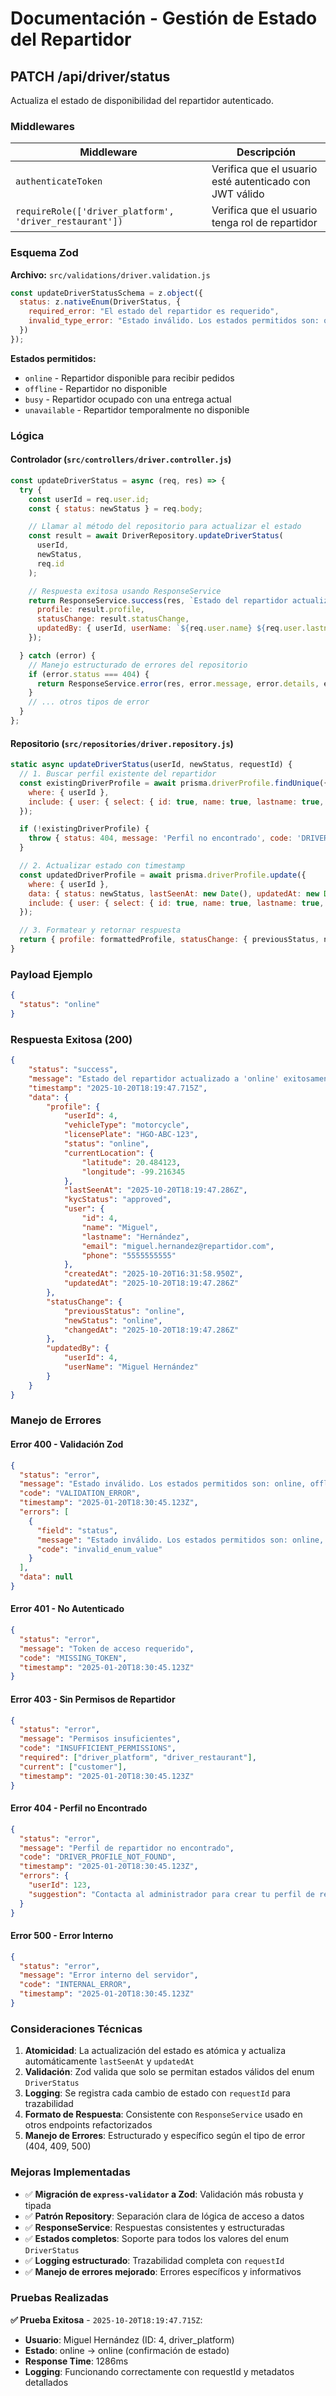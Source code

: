 # Documentación - Gestión de Estado del Repartidor

## PATCH /api/driver/status

Actualiza el estado de disponibilidad del repartidor autenticado.

### Middlewares

| Middleware | Descripción |
|------------|-------------|
| `authenticateToken` | Verifica que el usuario esté autenticado con JWT válido |
| `requireRole(['driver_platform', 'driver_restaurant'])` | Verifica que el usuario tenga rol de repartidor |

### Esquema Zod

**Archivo:** `src/validations/driver.validation.js`

```javascript
const updateDriverStatusSchema = z.object({
  status: z.nativeEnum(DriverStatus, {
    required_error: "El estado del repartidor es requerido",
    invalid_type_error: "Estado inválido. Los estados permitidos son: online, offline, busy, unavailable"
  })
});
```

**Estados permitidos:**
- `online` - Repartidor disponible para recibir pedidos
- `offline` - Repartidor no disponible
- `busy` - Repartidor ocupado con una entrega actual
- `unavailable` - Repartidor temporalmente no disponible

### Lógica

#### Controlador (`src/controllers/driver.controller.js`)

```javascript
const updateDriverStatus = async (req, res) => {
  try {
    const userId = req.user.id;
    const { status: newStatus } = req.body;

    // Llamar al método del repositorio para actualizar el estado
    const result = await DriverRepository.updateDriverStatus(
      userId, 
      newStatus, 
      req.id
    );

    // Respuesta exitosa usando ResponseService
    return ResponseService.success(res, `Estado del repartidor actualizado a '${newStatus}' exitosamente`, {
      profile: result.profile,
      statusChange: result.statusChange,
      updatedBy: { userId, userName: `${req.user.name} ${req.user.lastname}` }
    });

  } catch (error) {
    // Manejo estructurado de errores del repositorio
    if (error.status === 404) {
      return ResponseService.error(res, error.message, error.details, error.status, error.code);
    }
    // ... otros tipos de error
  }
};
```

#### Repositorio (`src/repositories/driver.repository.js`)

```javascript
static async updateDriverStatus(userId, newStatus, requestId) {
  // 1. Buscar perfil existente del repartidor
  const existingDriverProfile = await prisma.driverProfile.findUnique({
    where: { userId },
    include: { user: { select: { id: true, name: true, lastname: true, email: true, phone: true } } }
  });

  if (!existingDriverProfile) {
    throw { status: 404, message: 'Perfil no encontrado', code: 'DRIVER_PROFILE_NOT_FOUND' };
  }

  // 2. Actualizar estado con timestamp
  const updatedDriverProfile = await prisma.driverProfile.update({
    where: { userId },
    data: { status: newStatus, lastSeenAt: new Date(), updatedAt: new Date() },
    include: { user: { select: { id: true, name: true, lastname: true, email: true, phone: true } } }
  });

  // 3. Formatear y retornar respuesta
  return { profile: formattedProfile, statusChange: { previousStatus, newStatus, changedAt } };
}
```

### Payload Ejemplo

```json
{
  "status": "online"
}
```

### Respuesta Exitosa (200)

```json
{
    "status": "success",
    "message": "Estado del repartidor actualizado a 'online' exitosamente",
    "timestamp": "2025-10-20T18:19:47.715Z",
    "data": {
        "profile": {
            "userId": 4,
            "vehicleType": "motorcycle",
            "licensePlate": "HGO-ABC-123",
            "status": "online",
            "currentLocation": {
                "latitude": 20.484123,
                "longitude": -99.216345
            },
            "lastSeenAt": "2025-10-20T18:19:47.286Z",
            "kycStatus": "approved",
            "user": {
                "id": 4,
                "name": "Miguel",
                "lastname": "Hernández",
                "email": "miguel.hernandez@repartidor.com",
                "phone": "5555555555"
            },
            "createdAt": "2025-10-20T16:31:58.950Z",
            "updatedAt": "2025-10-20T18:19:47.286Z"
        },
        "statusChange": {
            "previousStatus": "online",
            "newStatus": "online",
            "changedAt": "2025-10-20T18:19:47.286Z"
        },
        "updatedBy": {
            "userId": 4,
            "userName": "Miguel Hernández"
        }
    }
}
```

### Manejo de Errores

#### Error 400 - Validación Zod

```json
{
  "status": "error",
  "message": "Estado inválido. Los estados permitidos son: online, offline, busy, unavailable",
  "code": "VALIDATION_ERROR",
  "timestamp": "2025-01-20T18:30:45.123Z",
  "errors": [
    {
      "field": "status",
      "message": "Estado inválido. Los estados permitidos son: online, offline, busy, unavailable",
      "code": "invalid_enum_value"
    }
  ],
  "data": null
}
```

#### Error 401 - No Autenticado

```json
{
  "status": "error",
  "message": "Token de acceso requerido",
  "code": "MISSING_TOKEN",
  "timestamp": "2025-01-20T18:30:45.123Z"
}
```

#### Error 403 - Sin Permisos de Repartidor

```json
{
  "status": "error",
  "message": "Permisos insuficientes",
  "code": "INSUFFICIENT_PERMISSIONS",
  "required": ["driver_platform", "driver_restaurant"],
  "current": ["customer"],
  "timestamp": "2025-01-20T18:30:45.123Z"
}
```

#### Error 404 - Perfil no Encontrado

```json
{
  "status": "error",
  "message": "Perfil de repartidor no encontrado",
  "code": "DRIVER_PROFILE_NOT_FOUND",
  "timestamp": "2025-01-20T18:30:45.123Z",
  "errors": {
    "userId": 123,
    "suggestion": "Contacta al administrador para crear tu perfil de repartidor"
  }
}
```

#### Error 500 - Error Interno

```json
{
  "status": "error",
  "message": "Error interno del servidor",
  "code": "INTERNAL_ERROR",
  "timestamp": "2025-01-20T18:30:45.123Z"
}
```

### Consideraciones Técnicas

1. **Atomicidad**: La actualización del estado es atómica y actualiza automáticamente `lastSeenAt` y `updatedAt`
2. **Validación**: Zod valida que solo se permitan estados válidos del enum `DriverStatus`
3. **Logging**: Se registra cada cambio de estado con `requestId` para trazabilidad
4. **Formato de Respuesta**: Consistente con `ResponseService` usado en otros endpoints refactorizados
5. **Manejo de Errores**: Estructurado y específico según el tipo de error (404, 409, 500)

### Mejoras Implementadas

- ✅ **Migración de `express-validator` a Zod**: Validación más robusta y tipada
- ✅ **Patrón Repository**: Separación clara de lógica de acceso a datos
- ✅ **ResponseService**: Respuestas consistentes y estructuradas
- ✅ **Estados completos**: Soporte para todos los valores del enum `DriverStatus`
- ✅ **Logging estructurado**: Trazabilidad completa con `requestId`
- ✅ **Manejo de errores mejorado**: Errores específicos y informativos

### Pruebas Realizadas

**✅ Prueba Exitosa** - `2025-10-20T18:19:47.715Z`:
- **Usuario**: Miguel Hernández (ID: 4, driver_platform)
- **Estado**: online → online (confirmación de estado)
- **Response Time**: 1286ms
- **Logging**: Funcionando correctamente con requestId y metadatos detallados


